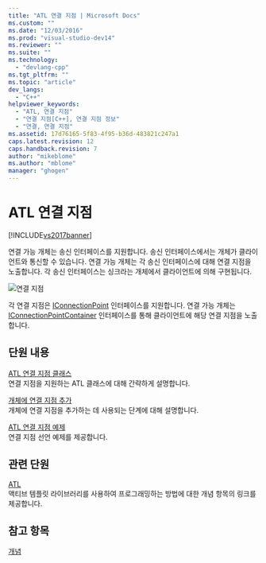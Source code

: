 ```yaml
---
title: "ATL 연결 지점 | Microsoft Docs"
ms.custom: ""
ms.date: "12/03/2016"
ms.prod: "visual-studio-dev14"
ms.reviewer: ""
ms.suite: ""
ms.technology: 
  - "devlang-cpp"
ms.tgt_pltfrm: ""
ms.topic: "article"
dev_langs: 
  - "C++"
helpviewer_keywords: 
  - "ATL, 연결 지점"
  - "연결 지점[C++], 연결 지점 정보"
  - "연결, 연결 지점"
ms.assetid: 17d76165-5f83-4f95-b36d-483821c247a1
caps.latest.revision: 12
caps.handback.revision: 7
author: "mikeblome"
ms.author: "mblome"
manager: "ghogen"
---
```

# ATL 연결 지점
[!INCLUDE[vs2017banner](../assembler/inline/includes/vs2017banner.md)]

연결 가능 개체는 송신 인터페이스를 지원합니다.  송신 인터페이스에서는 개체가 클라이언트와 통신할 수 있습니다.  연결 가능 개체는 각 송신 인터페이스에 대해 연결 지점을 노출합니다.  각 송신 인터페이스는 싱크라는 개체에서 클라이언트에 의해 구현됩니다.  
  
 ![연결 지점](../atl/media/vc2zw31.png "vc2ZW31")  
  
 각 연결 지점은 [IConnectionPoint](http://msdn.microsoft.com/library/windows/desktop/ms694318) 인터페이스를 지원합니다.  연결 가능 개체는 [IConnectionPointContainer](http://msdn.microsoft.com/library/windows/desktop/ms683857) 인터페이스를 통해 클라이언트에 해당 연결 지점을 노출합니다.  
  
## 단원 내용  
 [ATL 연결 지점 클래스](../atl/atl-connection-point-classes.md)  
 연결 지점을 지원하는 ATL 클래스에 대해 간략하게 설명합니다.  
  
 [개체에 연결 지점 추가](../atl/adding-connection-points-to-an-object.md)  
 개체에 연결 지점을 추가하는 데 사용되는 단계에 대해 설명합니다.  
  
 [ATL 연결 지점 예제](../atl/atl-connection-point-example.md)  
 연결 지점 선언 예제를 제공합니다.  
  
## 관련 단원  
 [ATL](../atl/active-template-library-atl-concepts.md)  
 액티브 템플릿 라이브러리를 사용하여 프로그래밍하는 방법에 대한 개념 항목의 링크를 제공합니다.  
  
## 참고 항목  
 [개념](../atl/active-template-library-atl-concepts.md)